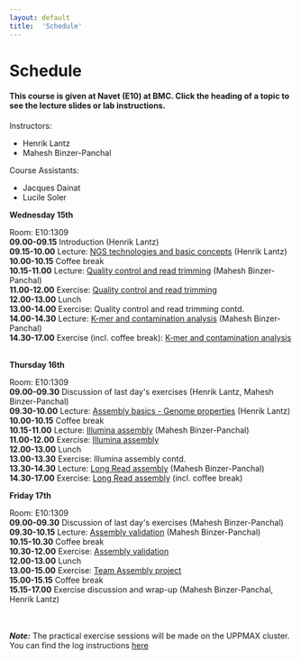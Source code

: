```yaml
---
layout: default
title:  'Schedule'
---
```


# Schedule

#### This course is given at Navet (E10) at BMC. Click the heading of a topic to see the lecture slides or lab instructions.

Instructors:
* Henrik Lantz
* Mahesh Binzer-Panchal

Course Assistants:
* Jacques Dainat
* Lucile Soler

**Wednesday 15th**

Room: E10:1309  
**09.00-09.15** Introduction (Henrik Lantz)  
**09.15-10.00** Lecture: [NGS technologies and basic concepts](files/Sequence_technologies_2017.pptx) (Henrik Lantz)  
**10.00-10.15** Coffee break  
**10.15-11.00** Lecture: [Quality control and read trimming](lectures/Sequence_Quality_Assessment.pdf) (Mahesh Binzer-Panchal)  
**11.00-12.00** Exercise: [Quality control and read trimming](exercises/Exercise_Data_Quality_Assessment.md)  
**12.00-13.00** Lunch  
**13.00-14.00** Exercise: Quality control and read trimming contd.  
**14.00-14.30** Lecture: [K-mer and contamination analysis](lectures/K-mer_Contaminant_Analysis.pdf) (Mahesh Binzer-Panchal)  
**14.30-17.00** Exercise (incl. coffee break): [K-mer and contamination analysis](exercises/Exercise_K-mer_and_Contamination_Analysis.md)   

**Thursday 16th**

Room: E10:1309  
**09.00-09.30** Discussion of last day's exercises (Henrik Lantz, Mahesh Binzer-Panchal)  
**09.30-10.00** Lecture: [Assembly basics - Genome properties](files/Genome_properties_2016.ppt) (Henrik Lantz)  
**10.00-10.15** Coffee break  
**10.15-11.00** Lecture: [Illumina assembly](lectures/Illumina_Assembly.pdf) (Mahesh Binzer-Panchal)  
**11.00-12.00** Exercise: [Illumina assembly](exercises/Exercise_Illumina_Assembly.md)  
**12.00-13.00** Lunch  
**13.00-13.30** Exercise: Illumina assembly contd.  
**13.30-14.30** Lecture: [Long Read assembly](lectures/Long_read_Assembly.pdf) (Mahesh Binzer-Panchal)  
**14.30-17.00** Exercise: [Long Read assembly](exercises/Exercise_Long_Read_Assembly.md) (incl. coffee break) 

**Friday 17th**

Room: E10:1309  
**09.00-09.30** Discussion of last day's exercises (Mahesh Binzer-Panchal)  
**09.30-10.15** Lecture: [Assembly validation](lectures/Assembly_Validation.pdf) (Mahesh Binzer-Panchal)  
**10.15-10.30** Coffee break  
**10.30-12.00** Exercise: [Assembly validation](exercises/Exercise_Assembly_Validation.md)  
**12.00-13.00** Lunch  
**13.00-15.00** Exercise: [Team Assembly project](exercises/Exercise_Diatom_assembly_project.md)  
**15.00-15.15** Coffee break  
**15.15-17.00** Exercise discussion and wrap-up (Mahesh Binzer-Panchal, Henrik Lantz)  
<br/>
<br/>

***Note:***
The practical exercise sessions will be made on the UPPMAX cluster. You can find the log instructions [here](login_instructions)
